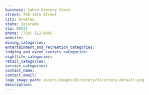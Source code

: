 ```yaml
---
business: Sahro Grocery Store
street: 720 14th Street
city: Greeley
state: Colorado
zip: 80631
phone: (720) 212-8045
website: 
dining_categories: 
entertainment_and_recreation_categories: 
lodging_and_event_centers_categories: 
nightlife_categories: 
retail_categories: 
service_categories: 
contact_name: 
contact_email: 
logo_image_path: assets/images/directory/directory-default.png
description: 
---
```

